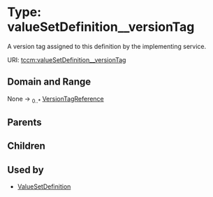 
# Type: valueSetDefinition__versionTag


A version tag assigned to this definition by the implementing service.

URI: [tccm:valueSetDefinition__versionTag](https://hotecosystem.org/tccm/valueSetDefinition__versionTag)


## Domain and Range

None ->  <sub>0..*</sub> [VersionTagReference](VersionTagReference.md)

## Parents


## Children


## Used by

 * [ValueSetDefinition](ValueSetDefinition.md)
